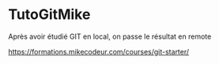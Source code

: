 # TutoGitMike




Après avoir étudié GIT en local, on passe le résultat en remote



https://formations.mikecodeur.com/courses/git-starter/
